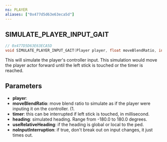 ```yaml
---
ns: PLAYER
aliases: ["0x477d5d63e63eca5d"]
---
```

## SIMULATE_PLAYER_INPUT_GAIT

```c
// 0x477D5D63E63ECA5D
void SIMULATE_PLAYER_INPUT_GAIT(Player player, float moveBlendRatio, int timer, float heading, bool useRelativeHeading, bool noInputInterruption);
```

This will simulate the player's controller input. This simulation would move the player actor forward until the left stick is touched or the timer is reached.


## Parameters
* **player**: 
* **moveBlendRatio**: move blend ratio to simulate as if the player were inputing it on the controller. (1.
* **timer**: this can be interrupted if left stick is touched, in millisecond.
* **heading**: simulated heading. Range from -180.0 to 180.0 degrees.
* **useRelativeHeading**: if the heading is global or local to the ped.
* **noInputInterruption**: if true, don't break out on input changes, it just times out.
